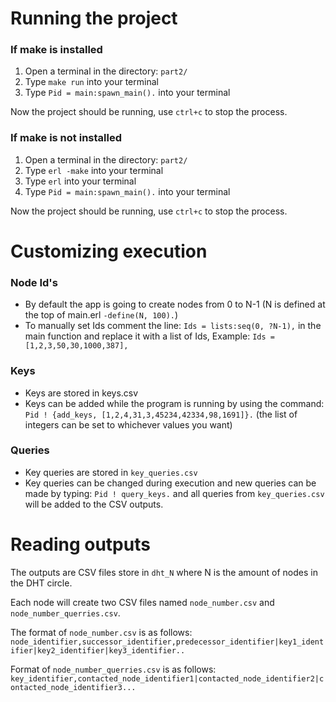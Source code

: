# Running the project

### If make is  installed

1. Open a terminal in the directory: `part2/`
2. Type `make run` into your terminal
3. Type `Pid = main:spawn_main().` into your terminal

Now the project should be running, use `ctrl+c` to stop the process.

### If  make is not installed

1. Open a terminal in the directory: `part2/`
2. Type `erl -make` into your terminal 
3. Type `erl` into your terminal
4. Type `Pid = main:spawn_main().` into your terminal

Now the project should be running, use `ctrl+c` to stop the process.

# Customizing execution

### Node Id's
- By default the app is going to create nodes from 0 to N-1 (N is defined at the top of main.erl `-define(N, 100).`)
- To manually set Ids comment the line:     `Ids = lists:seq(0, ?N-1),` in the main function and replace it with a list of Ids, Example: `Ids = [1,2,3,50,30,1000,387],`

### Keys
- Keys are stored in keys.csv
- Keys can be added while the program is running by using the command: `Pid ! {add_keys, [1,2,4,31,3,45234,42334,98,1691]}.` (the list of integers can be set to whichever values you want)

### Queries
- Key queries are stored in `key_queries.csv`
- Key queries can be changed during execution and new queries can be made by typing: `Pid ! query_keys.` and all queries from `key_queries.csv` will be added to the CSV outputs.


# Reading outputs
The outputs are CSV files store in `dht_N` where N is the amount of nodes in the DHT circle.

Each node will create two CSV files named `node_number.csv` and `node_number_querries.csv`.

The format of `node_number.csv` is as follows: `node_identifier,successor_identifier,predecessor_identifier|key1_identifier|key2_identifier|key3_identifier..`

Format of `node_number_querries.csv` is as follows: `key_identifier,contacted_node_identifier1|contacted_node_identifier2|contacted_node_identifier3...`
